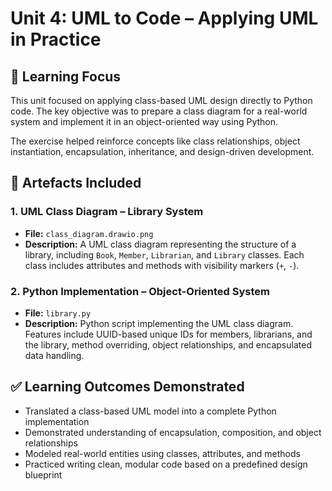 # Unit 4: UML to Code – Applying UML in Practice

## 🧠 Learning Focus

This unit focused on applying class-based UML design directly to Python code. The key objective was to prepare a class diagram for a real-world system and implement it in an object-oriented way using Python.

The exercise helped reinforce concepts like class relationships, object instantiation, encapsulation, inheritance, and design-driven development.

## 📁 Artefacts Included

### 1. UML Class Diagram – Library System
- **File:** `class_diagram.drawio.png`
- **Description:** A UML class diagram representing the structure of a library, including `Book`, `Member`, `Librarian`, and `Library` classes. Each class includes attributes and methods with visibility markers (`+`, `-`).

### 2. Python Implementation – Object-Oriented System
- **File:** `library.py`
- **Description:** Python script implementing the UML class diagram. Features include UUID-based unique IDs for members, librarians, and the library, method overriding, object relationships, and encapsulated data handling.

## ✅ Learning Outcomes Demonstrated

- Translated a class-based UML model into a complete Python implementation
- Demonstrated understanding of encapsulation, composition, and object relationships
- Modeled real-world entities using classes, attributes, and methods
- Practiced writing clean, modular code based on a predefined design blueprint

